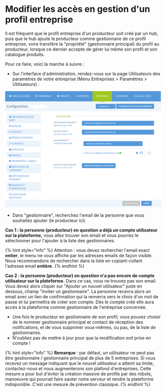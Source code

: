 # Modifier les accès en gestion d'un profil entreprise

Il est fréquent que le profil entreprise d'un producteur soit créé par un hub, puis que le hub ajoute le producteur comme gestionnaire de ce profil entreprise, voire transfère la "propriété" \(gestionnaire principal\) du profil au producteur, lorsque ce dernier accepte de gérer lui même son profil et son catalogue produits. 

Pour ce faire, voici la marche à suivre :

* Sur l'interface d'administration, rendez-vous sur la page Utilisateurs des paramètres de votre entreprise \(Menu Entreprises &gt; Paramètres &gt; Utilisateurs\) : 

![](../../.gitbook/assets/image%20%282%29.png)

* Dans "gestionnaire", recherchez l'email de la personne que vous souhaitez ajouter \(le producteur ici\)

**Cas 1 : la personne \(producteur\) en question a déjà un compte utilisateur sur la plateforme,** vous allez trouver son email et vous pourrez le sélectionner pour l'ajouter à la liste des gestionnaires.

{% hint style="info" %}
Attention : vous devez rechercher l'email exact **entier**, le menu ne vous affiche par les adresses emails de façon visible. Nous recommandons de rechercher dans la liste en copiant-collant l'adresse email **entière.**
{% endhint %}

**Cas 2 : la personne \(producteur\) en question n'a pas encore de compte utilisateur sur la plateforme.** Dans ce cas, vous ne trouvez pas son email. Vous devez alors cliquer sur "Ajouter un nouvel utilisateur" juste en dessous, champ "inviter un gestionnaire". La personne recevra alors un email avec un lien de confirmation qui la renverra vers le choix d'un mot de passe et lui permettra de créer son compte. Dès le compte créé elle aura accès à la plateforme comme gestionnaire de l'entreprise concernée.

* Une fois le producteur en gestionnaire de son profil, vous pouvez choisir de le nommer gestionnaire principal et contact de réception des notifications, et de vous supprimer vous-mêmes, ou pas, de la liste de gestionnaires. 
* N'oubliez pas de mettre à jour pour que la modification soit prise en compte  !

{% hint style="info" %}
**Remarque** : par défaut, un utilisateur ne peut pas être gestionnaire / gestionnaire principal de plus de 5 entreprises. Si vous recevez un message indiquant que le nouvel utilisateur a atteint sa limite, contactez-nous et nous augmenterons son plafond d'entreprises. Cette mesure a pour but d'éviter la création massive de profils par des robots, manoeuvre qui pourrait faire sauter notre serveur et rendre la plateforme indisponible. C'est une mesure de prévention classique.
{% endhint %}

